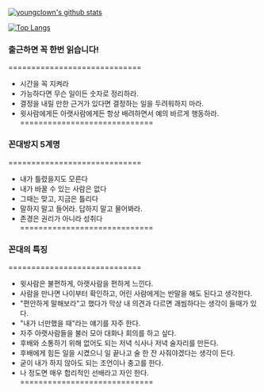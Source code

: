 [![youngclown's github stats](https://github-readme-stats.vercel.app/api?username=youngclown)](https://github.com/anuraghazra/github-readme-stats)

[![Top Langs](https://github-readme-stats.vercel.app/api/top-langs/?username=youngclown)](https://github.com/anuraghazra/github-readme-stats)

<!--
**youngclown/youngclown** is a ✨ _special_ ✨ repository because its `README.md` (this file) appears on your GitHub profile.

Here are some ideas to get you started:

- 🔭 I’m currently working on ...
- 🌱 I’m currently learning ...
- 👯 I’m looking to collaborate on ...
- 🤔 I’m looking for help with ...
- 💬 Ask me about ...
- 📫 How to reach me: ...
- 😄 Pronouns: ...
- ⚡ Fun fact: ...
-->
  
### 출근하면 꼭 한번 읽습니다!  
  
=============================  
- 시간을 꼭 지켜라 
- 가능하다면 무슨 일이든 숫자로 정리하라. 
- 결정을 내릴 만한 근거가 있다면 결정하는 일을 두려워하지 마라. 
- 윗사람에게든 아랫사람에게든 항상 배려하면서 예의 바르게 행동하라. 
=============================  


### 꼰대방지 5계명  
  
=============================  
- 내가 틀렸을지도 모른다  
- 내가 바꿀 수 있는 사람은 없다  
- 그때는 맞고, 지금은 틀리다  
- 말하지 말고 들어라. 답하지 말고 물어봐라.  
- 존경은 권리가 아니라 성취다  
=============================  


### 꼰대의 특징  
  
=============================  
- 윗사람은 불편하게, 아랫사람을 편하게 느낀다.   
- 사람을 만나면 나이부터 확인하고, 어린 사람에게는 반말을 해도 된다고 생각한다.    
- "편안하게 말해보라"고 했다가 막상 내 의견과 다르면 괘씸하다는 생각이 들때가 있다.  
- "내가 너만했을 때"라는 얘기를 자주 한다.   
- 자주 아랫사람들을 불러 모아 대화나 회의를 하고 싶다.   
- 후배와 소통하기 위해 없어도 되는 저녁 식사나 저녁 술자리를 만든다.  
- 후배에게 힘든 일을 시켰으니 일 끝나고 술 한 잔 사줘야겠다는 생각이 든다.  
- 굳이 내가 하지 않아도 되는 조언이나 충고를 한다.  
- 나 정도면 매우 합리적인 선배라고 자인 한다.  
=============================  
